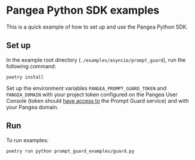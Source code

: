 # Pangea Python SDK examples

This is a quick example of how to set up and use the Pangea Python SDK.

## Set up

In the example root directory (`./examples/asyncio/prompt_guard`), run the following command:

```
poetry install
```

Set up the environment variables `PANGEA_PROMPT_GUARD_TOKEN` and `PANGEA_DOMAIN`
with your project token configured on the Pangea User Console (token should
[have access to][tokens] the Prompt Guard service) and with your Pangea domain.

## Run

To run examples:

```
poetry run python prompt_guard_examples/guard.py
```

[tokens]: https://pangea.cloud/docs/admin-guide/tokens
